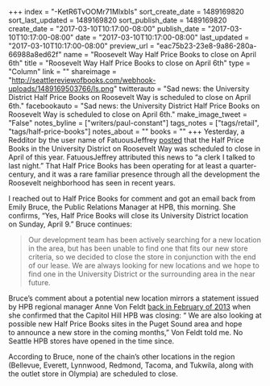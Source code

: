 +++
index = "-KetR6TvOOMr71MlxbIs"
sort_create_date = 1489169820
sort_last_updated = 1489169820
sort_publish_date = 1489169820
create_date = "2017-03-10T10:17:00-08:00"
publish_date = "2017-03-10T10:17:00-08:00"
date = "2017-03-10T10:17:00-08:00"
last_updated = "2017-03-10T10:17:00-08:00"
preview_url = "eac75b23-23e8-9a86-280a-66988a8ed62f"
name = "Roosevelt Way Half Price Books to close on April 6th"
title = "Roosevelt Way Half Price Books to close on April 6th"
type = "Column"
link = ""
shareimage = "http://seattlereviewofbooks.com/webhook-uploads/1489169503766/ls.png"
twitterauto = "Sad news: the University District Half Price Books on Roosevelt Way is scheduled to close on April 6th."
facebookauto = "Sad news: the University District Half Price Books on Roosevelt Way is scheduled to close on April 6th."
make_image_tweet = "False"
notes_byline = ["writers/paul-constant"]
tags_notes = ["tags/retail", "tags/half-price-books"]
notes_about = ""
books = ""
+++
Yesterday, a Redditor by the user name of FatuousJeffrey [posted]( https://www.reddit.com/r/SeattleWA/comments/5ygifw/half_price_books_in_u_district_to_close_in_april/) that the Half Price Books in the University District on Roosevelt Way was scheduled to close in April of this year. FatuousJeffrey attributed this news to “a clerk I talked to last night.” That Half Price Books has been operating for at least a quarter-century, and it was a rare familiar presence through all the development the Roosevelt neighborhood has seen in recent years. 

I reached out to Half Price Books for comment and got an email back from Emily Bruce, the Public Relations Manager at HPB, this morning. She confirms, “Yes, Half Price Books will close its University District location on Sunday, April 9.” Bruce continues: 

<blockquote> Our development team has been actively searching for a new location in the area, but has been unable to find one that fits our new store criteria, so we decided to close the store in conjunction with the end of our lease. We are always looking for new locations and we hope to find one in the University District or the surrounding area in the near future. </blockquote>

Bruce’s comment about a potential new location mirrors a statement issued by HPB regional manager Anne Von Feldt [back in February of 2013]( http://www.thestranger.com/slog/archives/2013/02/14/capitol-hill-half-price-books-to-close-june-2nd) when she confirmed that the Capitol Hill HPB was closing: “ We are also looking at possible new Half Price Books sites in the Puget Sound area and hope to announce a new store in the coming months,” Von Feldt told me. No Seattle HPB stores have opened in the time since.

According to Bruce, none of the chain’s other locations in the region (Bellevue, Everett, Lynnwood, Redmond, Tacoma, and Tukwila, along with the outlet store in Olympia) are scheduled to close.